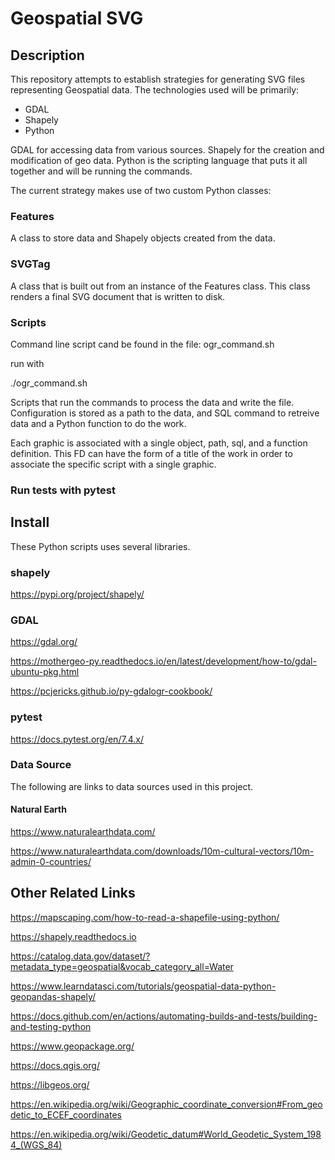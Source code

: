 # Geospatial SVG

## Description

This repository attempts to establish strategies for generating SVG files representing Geospatial data.
The technologies used will be primarily: 

* GDAL
* Shapely
* Python

GDAL for accessing data from various sources. Shapely for the creation and modification of geo data.
Python is the scripting language that puts it all together and will be running the commands.

The current strategy makes use of two custom Python classes:

### Features
A class to store data and Shapely objects created from the data.

### SVGTag
A class that is built out from an instance of the Features class. This class renders a final SVG document that is written to disk.

### Scripts

Command line script cand be found in the file:  ogr_command.sh

run with

 ./ogr_command.sh

Scripts that run the commands to process the data and write the file. 
Configuration is stored as a path to the data, and SQL command to retreive data and a Python function to do the work.

Each graphic is associated with a single object, path, sql, and a function definition. This FD can have the form of a title of the work in order to associate the specific script with a single graphic.


### Run tests with pytest

## Install

These Python scripts uses several libraries.

### shapely 

https://pypi.org/project/shapely/

###  GDAL

https://gdal.org/

https://mothergeo-py.readthedocs.io/en/latest/development/how-to/gdal-ubuntu-pkg.html

https://pcjericks.github.io/py-gdalogr-cookbook/

### pytest

https://docs.pytest.org/en/7.4.x/


### Data Source

The following are links to data sources used in this project.

#### Natural Earth

https://www.naturalearthdata.com/

https://www.naturalearthdata.com/downloads/10m-cultural-vectors/10m-admin-0-countries/


## Other Related Links

https://mapscaping.com/how-to-read-a-shapefile-using-python/

https://shapely.readthedocs.io

https://catalog.data.gov/dataset/?metadata_type=geospatial&vocab_category_all=Water

https://www.learndatasci.com/tutorials/geospatial-data-python-geopandas-shapely/

https://docs.github.com/en/actions/automating-builds-and-tests/building-and-testing-python

https://www.geopackage.org/

https://docs.qgis.org/

https://libgeos.org/

https://en.wikipedia.org/wiki/Geographic_coordinate_conversion#From_geodetic_to_ECEF_coordinates

https://en.wikipedia.org/wiki/Geodetic_datum#World_Geodetic_System_1984_(WGS_84)